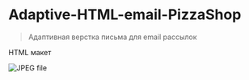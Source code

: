 # Adaptive-HTML-email-PizzaShop

> Адаптивная верстка письма для email рассылок

HTML макет

![[JPEG file]([https://github.com/Nkaltaeva/Adaptive-HTML-email-PizzaShop/blob/main/PizzaEmail.jpeg)](https://github.com/Nkaltaeva/Adaptive-HTML-email-PizzaShop/blob/main/PizzaEmail.jpeg)
